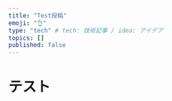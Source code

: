 ```yaml
---
title: "Test投稿"
emoji: "👌"
type: "tech" # tech: 技術記事 / idea: アイデア
topics: []
published: false
---
```

# テスト
